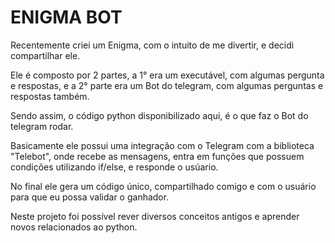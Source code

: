 # ENIGMA BOT

<p>Recentemente criei um Enigma, com o intuito de me divertir, e decidi compartilhar ele.</p>
<p>Ele é composto por 2 partes, a 1° era um executável, com algumas pergunta e respostas, e a 2° parte era um Bot do telegram, com algumas perguntas e respostas também.</p>
<p>Sendo assim, o código python disponibilizado aqui, é o que faz o Bot do telegram rodar.</p>
<p>Basicamente ele possui uma integração com o Telegram com a biblioteca "Telebot", onde recebe as mensagens, entra em funções que possuem condições utilizando if/else, e responde o usúario.</p>
<p>No final ele gera um código único, compartilhado comigo e com o usuário para que eu possa validar o ganhador.</p>
<p>Neste projeto foi possível rever diversos conceitos antigos e aprender novos relacionados ao python.</p>
